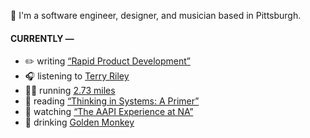 👋 I'm a software engineer, designer, and musician based in Pittsburgh.

#### CURRENTLY —

* ✏️ writing [“Rapid Product Development”](https://amoscato.com/journal/rapid-product-development/)
* 🎧 listening to [Terry Riley](https://www.last.fm/music/Terry+Riley/_/In+C+with+Canons+and+Bass+(Nico+Muhly+Remix))
* 🏃‍♂️ running [2.73 miles](https://www.strava.com/activities/5694546399)
* 📘 reading [“Thinking in Systems: A Primer”](https://www.goodreads.com/book/show/18891716-thinking-in-systems)
* 🍿 watching [“The AAPI Experience at NA”](https://youtu.be/uiccwNSOGjU)
* 🍺 drinking [Golden Monkey](https://untappd.com/user/namoscato/checkin/1050189744)
